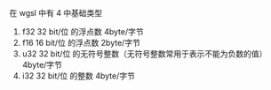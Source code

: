 在 wgsl 中有 4 中基础类型
1. f32 32 bit/位 的浮点数 4byte/字节
2. f16 16 bit/位 的浮点数 2byte/字节
3. u32 32 bit/位 的无符号整数（无符号整数常用于表示不能为负数的值）4byte/字节
4. i32 32 bit/位 的整数 4byte/字节